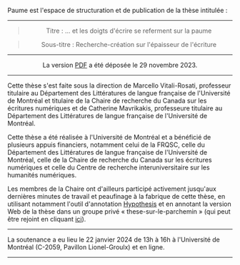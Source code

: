 
Paume est l'espace de structuration et de publication de la thèse intitulée :

<center>

---

> Titre : ... et les doigts d'écrire se referment sur la paume

> Sous-titre : Recherche-création sur l'épaisseur de l'écriture

-----

La version [PDF](/document/Mellet_Margot_2023_these.pdf) a été déposée le 29 novembre 2023. 

----

</center>

Cette thèse s'est faite sous la direction de Marcello Vitali-Rosati, professeur titulaire au Département des Littératures de langue française de l'Université de Montréal et titulaire de la Chaire de recherche du Canada sur les écritures numériques et de Catherine Mavrikakis, professeure titulaire au Département des Littératures de langue française de l'Université de Montréal.

Cette thèse a été réalisée à l'Université de Montréal et a bénéficié de plusieurs appuis financiers, notamment celui de la FRQSC, celle du Département des Littératures de langue française de l'Université de Montréal, celle de la Chaire de recherche du Canada sur les écritures numériques et celle du Centre de recherche interuniversitaire sur les humanités numériques. 

Les membres de la Chaire ont d'ailleurs participé activement jusqu'aux dernières minutes de travail et peaufinage à la fabrique de cette thèse, en utilisant notamment l'outil d'annotation [Hypothesis](https://web.hypothes.is/) et en annotant la version Web de la thèse dans un groupe privé « these-sur-le-parchemin » (qui peut être rejoint en cliquant [ici](https://hypothes.is/groups/W2jobyK5/these-sur-le-parchemin)).


-----

La soutenance a eu lieu le 22 janvier 2024 de 13h à 16h à l'Université de Montréal (C-2059, Pavillon Lionel-Groulx) et en ligne. 

---